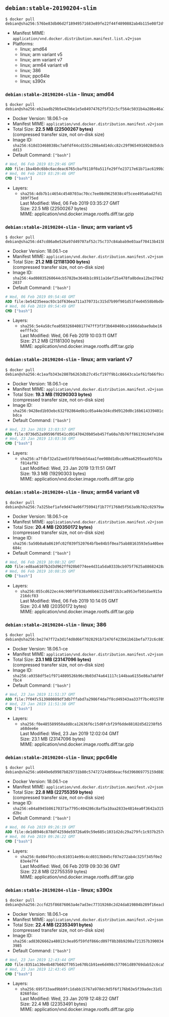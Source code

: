 ## `debian:stable-20190204-slim`

```console
$ docker pull debian@sha256:576be83db06d2f18949571683e89fe22f44f4890882ab4b115e08f2dfd293969
```

-	Manifest MIME: `application/vnd.docker.distribution.manifest.list.v2+json`
-	Platforms:
	-	linux; amd64
	-	linux; arm variant v5
	-	linux; arm variant v7
	-	linux; arm64 variant v8
	-	linux; 386
	-	linux; ppc64le
	-	linux; s390x

### `debian:stable-20190204-slim` - linux; amd64

```console
$ docker pull debian@sha256:eb2aadb29b5e42b6e1e5e84974762f5f32c5cf564c5031b4a286e46a7ed614e8
```

-	Docker Version: 18.06.1-ce
-	Manifest MIME: `application/vnd.docker.distribution.manifest.v2+json`
-	Total Size: **22.5 MB (22500267 bytes)**  
	(compressed transfer size, not on-disk size)
-	Image ID: `sha256:618d33468038bc7a0fdf44cd155c208a4d14dcc82c29f9654916028d5dcbdd13`
-	Default Command: `["bash"]`

```dockerfile
# Wed, 06 Feb 2019 03:29:46 GMT
ADD file:1ba4b0c6bbc6acdeac6765cbaf9110f0a511fe29ffe23717e61b71ac6199b3bf in / 
# Wed, 06 Feb 2019 03:29:46 GMT
CMD ["bash"]
```

-	Layers:
	-	`sha256:4db7b1c4654c4540703ac70cc7ee08d9625038c4f5cee495a6ad2fd1389f75ed`  
		Last Modified: Wed, 06 Feb 2019 03:35:27 GMT  
		Size: 22.5 MB (22500267 bytes)  
		MIME: application/vnd.docker.image.rootfs.diff.tar.gzip

### `debian:stable-20190204-slim` - linux; arm variant v5

```console
$ docker pull debian@sha256:d47cd86a0e526a97d49707af52c75c737c84abab9e03aaf70413b415b05e4500
```

-	Docker Version: 18.06.1-ce
-	Manifest MIME: `application/vnd.docker.distribution.manifest.v2+json`
-	Total Size: **21.2 MB (21181300 bytes)**  
	(compressed transfer size, not on-disk size)
-	Image ID: `sha256:4ad08035260644cb5782be3646b1c8911a16ef25a478fa8bdea12be278422037`
-	Default Command: `["bash"]`

```dockerfile
# Wed, 06 Feb 2019 09:54:48 GMT
ADD file:be54235eeac93c1df636ea711a370731c315d7b99f901d53f4e04558b0bdb485 in / 
# Wed, 06 Feb 2019 09:54:49 GMT
CMD ["bash"]
```

-	Layers:
	-	`sha256:5e4a58cfea050326040817747ff3f3f3b640408ce1666dabae9abe16eefffe3c`  
		Last Modified: Wed, 06 Feb 2019 10:03:11 GMT  
		Size: 21.2 MB (21181300 bytes)  
		MIME: application/vnd.docker.image.rootfs.diff.tar.gzip

### `debian:stable-20190204-slim` - linux; arm variant v7

```console
$ docker pull debian@sha256:4c1eafb343e2807b6263db27c45cf197f9b1c86643ca1ef61fb66f9cd9ba1fa0
```

-	Docker Version: 18.06.1-ce
-	Manifest MIME: `application/vnd.docker.distribution.manifest.v2+json`
-	Total Size: **19.3 MB (19290303 bytes)**  
	(compressed transfer size, not on-disk size)
-	Image ID: `sha256:9428ed1b93ebc632f02864e0b1c05a44e3d4cd9d9120d0c16b614339401cbdca`
-	Default Command: `["bash"]`

```dockerfile
# Wed, 23 Jan 2019 13:03:57 GMT
ADD file:0736d52a99596f0541cd91470420b05eb457fa60a7db76ff86139194fe1040e7 in / 
# Wed, 23 Jan 2019 13:03:58 GMT
CMD ["bash"]
```

-	Layers:
	-	`sha256:a7fdbf32a52ae65f8f04eb54aa1fee988d1dbca99aa6295eaa93f63af814af92`  
		Last Modified: Wed, 23 Jan 2019 13:11:51 GMT  
		Size: 19.3 MB (19290303 bytes)  
		MIME: application/vnd.docker.image.rootfs.diff.tar.gzip

### `debian:stable-20190204-slim` - linux; arm64 variant v8

```console
$ docker pull debian@sha256:7a325bef1afe9d474e06f759941f1b77f1760d5f563a9b782c02979ae95db852
```

-	Docker Version: 18.06.1-ce
-	Manifest MIME: `application/vnd.docker.distribution.manifest.v2+json`
-	Total Size: **20.4 MB (20350172 bytes)**  
	(compressed transfer size, not on-disk size)
-	Image ID: `sha256:5a50b0a8a8619fc02f039f520764bfbe84b5f0ea75ab88163593e5a40bee684c`
-	Default Command: `["bash"]`

```dockerfile
# Wed, 06 Feb 2019 10:08:32 GMT
ADD file:ed8aa6107b2d3d962ff920b0774ee4d31a5da0333bcb975f7625a88682428abb in / 
# Wed, 06 Feb 2019 10:08:35 GMT
CMD ["bash"]
```

-	Layers:
	-	`sha256:055cd622ec44c900f9f838a90b66152b4872b3cad953efb01dae915a216dcf83`  
		Last Modified: Wed, 06 Feb 2019 10:14:05 GMT  
		Size: 20.4 MB (20350172 bytes)  
		MIME: application/vnd.docker.image.rootfs.diff.tar.gzip

### `debian:stable-20190204-slim` - linux; 386

```console
$ docker pull debian@sha256:be2747f72a3d1f4d8d66f7028291b72476f423b61b61befa772c6c8818577b0d
```

-	Docker Version: 18.06.1-ce
-	Manifest MIME: `application/vnd.docker.distribution.manifest.v2+json`
-	Total Size: **23.1 MB (23147096 bytes)**  
	(compressed transfer size, not on-disk size)
-	Image ID: `sha256:a9358df5e1f9714809526b96c9b03d74a641117c144baa6155e86a7a8f0ffbc4`
-	Default Command: `["bash"]`

```dockerfile
# Wed, 23 Jan 2019 11:51:37 GMT
ADD file:7f04fc513980089df3db7ffabd7a2986f4da7f8cd49343aa337f7bc49157892c in / 
# Wed, 23 Jan 2019 11:51:38 GMT
CMD ["bash"]
```

-	Layers:
	-	`sha256:f0e485589950add8ca12636f6c15d0fcbf29f6dde88102d5d2238fb5a68dee6e`  
		Last Modified: Wed, 23 Jan 2019 12:02:04 GMT  
		Size: 23.1 MB (23147096 bytes)  
		MIME: application/vnd.docker.image.rootfs.diff.tar.gzip

### `debian:stable-20190204-slim` - linux; ppc64le

```console
$ docker pull debian@sha256:a6049e6d9987b829731b80c57472724d056eacf6d396069775159d88348d7105
```

-	Docker Version: 18.06.1-ce
-	Manifest MIME: `application/vnd.docker.distribution.manifest.v2+json`
-	Total Size: **22.8 MB (22755359 bytes)**  
	(compressed transfer size, not on-disk size)
-	Image ID: `sha256:e84a8945b86170371e7795c404286c8af5a10aa2833e4814ea0f3642a315d2bc`
-	Default Command: `["bash"]`

```dockerfile
# Wed, 06 Feb 2019 09:26:19 GMT
ADD file:de1d8946c878df4259de59726a69c59e685c1031d2dc29a279fc1c937b257d6e in / 
# Wed, 06 Feb 2019 09:26:22 GMT
CMD ["bash"]
```

-	Layers:
	-	`sha256:0a984f93cc0c610314e99c4cd0313b045cf07e272ab4c325f345f0e283e4e7f4`  
		Last Modified: Wed, 06 Feb 2019 09:30:36 GMT  
		Size: 22.8 MB (22755359 bytes)  
		MIME: application/vnd.docker.image.rootfs.diff.tar.gzip

### `debian:stable-20190204-slim` - linux; s390x

```console
$ docker pull debian@sha256:2ccfd25f86876063a4e7ad3ec77319260c2d24da819804b289f16eacb4f49633
```

-	Docker Version: 18.06.1-ce
-	Manifest MIME: `application/vnd.docker.distribution.manifest.v2+json`
-	Total Size: **22.4 MB (22353491 bytes)**  
	(compressed transfer size, not on-disk size)
-	Image ID: `sha256:ad83026662a48013c9ea95f59fdf866cd097f8b38b9208a721357b3900343985`
-	Default Command: `["bash"]`

```dockerfile
# Wed, 23 Jan 2019 12:43:44 GMT
ADD file:8351a130e4b487b602f7051e670b1b91ee6d498c577061d89769dab52c6ca504 in / 
# Wed, 23 Jan 2019 12:43:45 GMT
CMD ["bash"]
```

-	Layers:
	-	`sha256:695f33aad9bb9fc1dabb15767a978dc9d5f6f176b63e5f39adec31d18268fdac`  
		Last Modified: Wed, 23 Jan 2019 12:48:22 GMT  
		Size: 22.4 MB (22353491 bytes)  
		MIME: application/vnd.docker.image.rootfs.diff.tar.gzip
